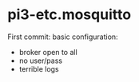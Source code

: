 # pi3-etc.mosquitto

First commit: basic configuration:
  - broker open to all
  - no user/pass
  - terrible logs
